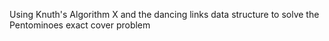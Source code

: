 Using Knuth's Algorithm X and the dancing links data structure to solve the Pentominoes exact cover problem
